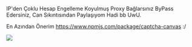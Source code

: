 IP'den Çoklu Hesap Engelleme Koyulmuş Proxy Bağlarsınız ByPass Edersiniz, Can Sıkıntısından Paylaşıyom Hadi bb UwU.

En Azından Önerim https://www.npmjs.com/package/captcha-canvas :/

<img src="https://cdn.discordapp.com/attachments/1100880196158099467/1220688229938888805/IMG_0078.jpeg?ex=660fd981&is=65fd6481&hm=f383dcdf9a8ffb4a6ba7fdac9729005d37d474cba456a95fef338dbfb252b2f2&">
